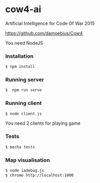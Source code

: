 # cow4-ai
Artificial Intelligence for Code Of War 2015

https://github.com/damoebius/Cow4

You need NodeJS

### Installation

```sh
$ npm install
```

### Running server

```sh
$  npm run serve
```

### Running client

```sh
$ node client.js
```

You need 2 clients for playing game

### Tests
   
```sh
$ mocha tests
```

### Map visualisation
   
```sh
$ node iadebug.js
$ chrome http://localhost:1000
```

